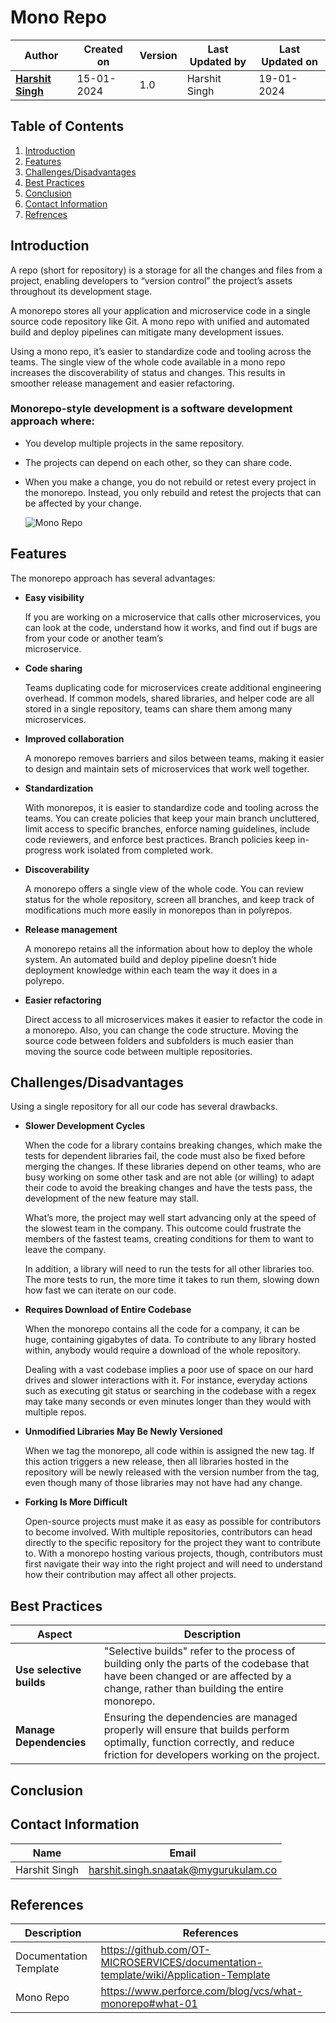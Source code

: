 # Mono Repo

| Author | Created on  | Version    | Last Updated by | Last Updated on |
| -------- | ------- | -------------- | --------------| ---------------- |
| **[Harshit Singh](https://github.com/Panu-S-Harshit-Ninja-07)**  | 15-01-2024  | 1.0   | Harshit Singh | 19-01-2024 |

## Table  of Contents

1. [Introduction](https://github.com/avengers-p7/Documentation/blob/main/VCS/Design/MonoRepo.md#introduction)
2. [Features](#features)
3. [Challenges/Disadvantages](#challengesdisadvantages)
4. [Best Practices](#Best-Practices)
5. [Conclusion](#Conclusion)
6. [Contact Information](#contact-information)
7. [Refrences](#references) 

## Introduction 

  A repo (short for repository) is a storage for all the changes and files from a project, enabling developers to “version control” the project’s assets throughout its development stage.

  A monorepo stores all your application and microservice code in a single source code repository like Git. A mono repo with unified and automated build and deploy pipelines can mitigate many development issues. 
  
  Using a mono repo, it’s easier to standardize code and tooling across the teams. The single view of the whole code available in a mono repo increases the discoverability of status and changes. This results in smoother release management and easier refactoring.

### Monorepo-style development is a software development approach where:

- You develop multiple projects in the same repository.
- The projects can depend on each other, so they can share code.
- When you make a change, you do not rebuild or retest every project in the monorepo. Instead, you only rebuild and retest the projects that can be affected by your change.

  ![Mono Repo](https://github.com/avengers-p7/Documentation/assets/156056444/93fab22f-263e-4390-8e12-2e1e1885d918)

## Features 

The monorepo approach has several advantages:

- **Easy visibility**

  If you are working on a microservice that calls other microservices, you can look at the code, understand how it works, and find out if bugs are from your code or another team’s           
  microservice.
  
- **Code sharing**

  Teams duplicating code for microservices create additional engineering overhead. If common models, shared libraries, and helper code are all stored in a single repository, teams can share them   among many microservices.

- **Improved collaboration**

  A monorepo removes barriers and silos between teams, making it easier to design and maintain sets of microservices that work well together.

- **Standardization**

  With monorepos, it is easier to standardize code and tooling across the teams. You can create policies that keep your main branch uncluttered, limit access to specific branches, enforce naming   guidelines, include code reviewers, and enforce best practices. Branch policies keep in-progress work isolated from completed work.

- **Discoverability**

  A monorepo offers a single view of the whole code. You can review status for the whole repository, screen all branches, and keep track of modifications much more easily in monorepos than in      polyrepos.

- **Release management**

  A monorepo retains all the information about how to deploy the whole system. An automated build and deploy pipeline doesn’t hide deployment knowledge within each team the way it does in a   
  polyrepo.
- **Easier refactoring**

  Direct access to all microservices makes it easier to refactor the code in a monorepo. Also, you can change the code structure. Moving the source code between folders and subfolders is much      easier than moving the source code between multiple repositories.

## Challenges/Disadvantages 

Using a single repository for all our code has several drawbacks.

- **Slower Development Cycles**

  When the code for a library contains breaking changes, which make the tests for dependent libraries fail, the code must also be fixed before merging the changes.
  If these libraries depend on other teams, who are busy working on some other task and are not able (or willing) to adapt their code to avoid the breaking changes and have the tests pass, the    development of the new feature may stall.

  What’s more, the project may well start advancing only at the speed of the slowest team in the company. This outcome could frustrate the members of the fastest teams, creating conditions for    them to want to leave the company.
  
  In addition, a library will need to run the tests for all other libraries too. The more tests to run, the more time it takes to run them, slowing down how fast we can iterate on our code.

- **Requires Download of Entire Codebase**

  When the monorepo contains all the code for a company, it can be huge, containing gigabytes of data. To contribute to any library hosted within, anybody would require a download of the whole   repository.

  Dealing with a vast codebase implies a poor use of space on our hard drives and slower interactions with it. For instance, everyday actions such as executing git status or searching in the      codebase with a regex may take many seconds or even minutes longer than they would with multiple repos.

- **Unmodified Libraries May Be Newly Versioned**

  When we tag the monorepo, all code within is assigned the new tag. If this action triggers a new release, then all libraries hosted in the repository will be newly released with the version     number from the tag, even though many of those libraries may not have had any change.

- **Forking Is More Difficult**

  Open-source projects must make it as easy as possible for contributors to become involved. With multiple repositories, contributors can head directly to the specific repository for the project they want to contribute to. With a monorepo hosting various projects, though, contributors must first navigate their way into the right project and will need to understand how their contribution may affect all other projects.

## Best Practices 

|         Aspect         | Description |
| ---------------------- | -------------------------------------------------------------------------------------------------------------------------------------------------------------------- |
| **Use selective builds** | "Selective builds" refer to the process of building only the parts of the codebase that have been changed or are affected by a change, rather than building the entire monorepo. |
| **Manage Dependencies** |  Ensuring the dependencies are managed properly will ensure that builds perform optimally, function correctly, and reduce friction for developers working on the project. |

## Conclusion 

## Contact Information

|     Name         | Email  |
| -----------------| ------------------------------------ |
| Harshit Singh    | harshit.singh.snaatak@mygurukulam.co |                                                                                      

## References

|     Description                  | References  
| ---------------------------------| ------------------------------------------------------------------- |
|     Documentation Template       | https://github.com/OT-MICROSERVICES/documentation-template/wiki/Application-Template |
|     Mono Repo                    | https://www.perforce.com/blog/vcs/what-monorepo#what-01 |
